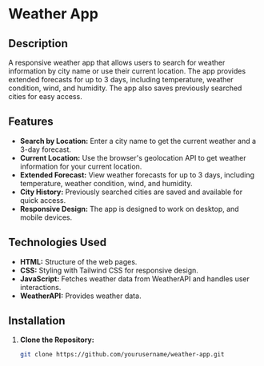 # Weather App

## Description

A responsive weather app that allows users to search for weather information by city name or use their current location. The app provides extended forecasts for up to 3 days, including temperature, weather condition, wind, and humidity. The app also saves previously searched cities for easy access.

## Features

- **Search by Location:** Enter a city name to get the current weather and a 3-day forecast.
- **Current Location:** Use the browser's geolocation API to get weather information for your current location.
- **Extended Forecast:** View weather forecasts for up to 3 days, including temperature, weather condition, wind, and humidity.
- **City History:** Previously searched cities are saved and available for quick access.
- **Responsive Design:** The app is designed to work on desktop, and mobile devices.

## Technologies Used

- **HTML:** Structure of the web pages.
- **CSS:** Styling with Tailwind CSS for responsive design.
- **JavaScript:** Fetches weather data from WeatherAPI and handles user interactions.
- **WeatherAPI:** Provides weather data.

## Installation

1. **Clone the Repository:**
   ```bash
   git clone https://github.com/yourusername/weather-app.git
   ```
